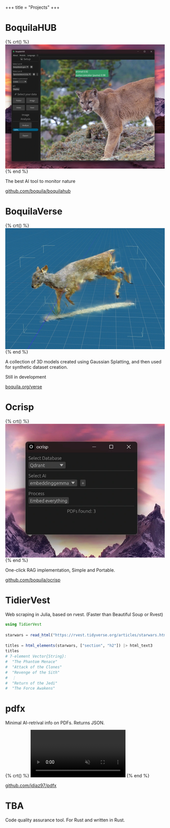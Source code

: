 +++
title = "Projects"
+++

# BoquilaHUB

{% crt() %}
<img src="boquilahub.webp" style="max-width:100%; height:auto; display:block;">
{% end %}

The best AI tool to monitor nature

[github.com/boquila/boquilahub](https://github.com/boquila/boquilahub/)

# BoquilaVerse

{% crt() %}
<img src="boquilaverse.webp" style="max-width:100%; height:auto; display:block;">
{% end %}

A collection of 3D models created using Gaussian Splatting, and then used for synthetic dataset creation.

Still in development

[boquila.org/verse](https://boquila.org/verse)

# Ocrisp

{% crt() %}
<img src="ocrisp.webp" style="max-width:100%; height:auto; display:block;">
{% end %}

One-click RAG implementation, Simple and Portable.

[github.com/boquila/ocrisp](https://github.com/boquila/ocrisp/)

# TidierVest

Web scraping in Julia, based on rvest. (Faster than Beautiful Soup or Rvest)

```julia
using TidierVest

starwars = read_html("https://rvest.tidyverse.org/articles/starwars.html")

titles = html_elements(starwars, ["section", "h2"]) |> html_text3
titles
# 7-element Vector{String}:
#  "The Phantom Menace"
#  "Attack of the Clones"
#  "Revenge of the Sith"
#  ⋮
#  "Return of the Jedi"
#  "The Force Awakens"
```

# pdfx

Minimal AI-retrival info on PDFs. Returns JSON.

{% crt() %}
<video src="pdfx.mp4" muted="" loop="" autoplay=""></video>
{% end %}

[github.com/jdiaz97/pdfx](https://github.com/jdiaz97/pdfx)

# TBA

Code quality assurance tool. For Rust and written in Rust.